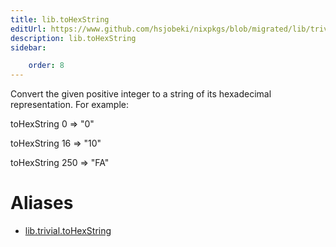 ```yaml
---
title: lib.toHexString
editUrl: https://www.github.com/hsjobeki/nixpkgs/blob/migrated/lib/trivial.nix#L632C17
description: lib.toHexString
sidebar:

    order: 8
---
```


Convert the given positive integer to a string of its hexadecimal
representation. For example:

toHexString 0 => "0"

toHexString 16 => "10"

toHexString 250 => "FA"


# Aliases

- [lib.trivial.toHexString](/nix-doc-comments/reference/lib/trivial/lib-trivial-tohexstring)


